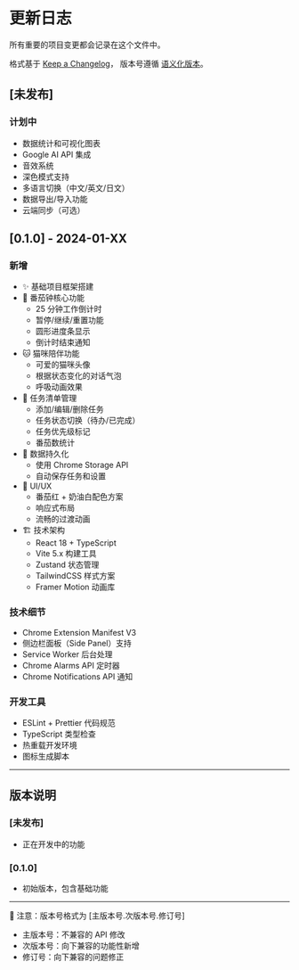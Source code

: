 # 更新日志

所有重要的项目变更都会记录在这个文件中。

格式基于 [Keep a Changelog](https://keepachangelog.com/zh-CN/1.0.0/)，
版本号遵循 [语义化版本](https://semver.org/lang/zh-CN/)。

## [未发布]

### 计划中
- 数据统计和可视化图表
- Google AI API 集成
- 音效系统
- 深色模式支持
- 多语言切换（中文/英文/日文）
- 数据导出/导入功能
- 云端同步（可选）

## [0.1.0] - 2024-01-XX

### 新增
- ✨ 基础项目框架搭建
- 🍅 番茄钟核心功能
  - 25 分钟工作倒计时
  - 暂停/继续/重置功能
  - 圆形进度条显示
  - 倒计时结束通知
- 🐱 猫咪陪伴功能
  - 可爱的猫咪头像
  - 根据状态变化的对话气泡
  - 呼吸动画效果
- 📝 任务清单管理
  - 添加/编辑/删除任务
  - 任务状态切换（待办/已完成）
  - 任务优先级标记
  - 番茄数统计
- 💾 数据持久化
  - 使用 Chrome Storage API
  - 自动保存任务和设置
- 🎨 UI/UX
  - 番茄红 + 奶油白配色方案
  - 响应式布局
  - 流畅的过渡动画
- 🏗️ 技术架构
  - React 18 + TypeScript
  - Vite 5.x 构建工具
  - Zustand 状态管理
  - TailwindCSS 样式方案
  - Framer Motion 动画库

### 技术细节
- Chrome Extension Manifest V3
- 侧边栏面板（Side Panel）支持
- Service Worker 后台处理
- Chrome Alarms API 定时器
- Chrome Notifications API 通知

### 开发工具
- ESLint + Prettier 代码规范
- TypeScript 类型检查
- 热重载开发环境
- 图标生成脚本

---

## 版本说明

### [未发布]
- 正在开发中的功能

### [0.1.0]
- 初始版本，包含基础功能

---

📝 注意：版本号格式为 [主版本号.次版本号.修订号]
- 主版本号：不兼容的 API 修改
- 次版本号：向下兼容的功能性新增
- 修订号：向下兼容的问题修正

